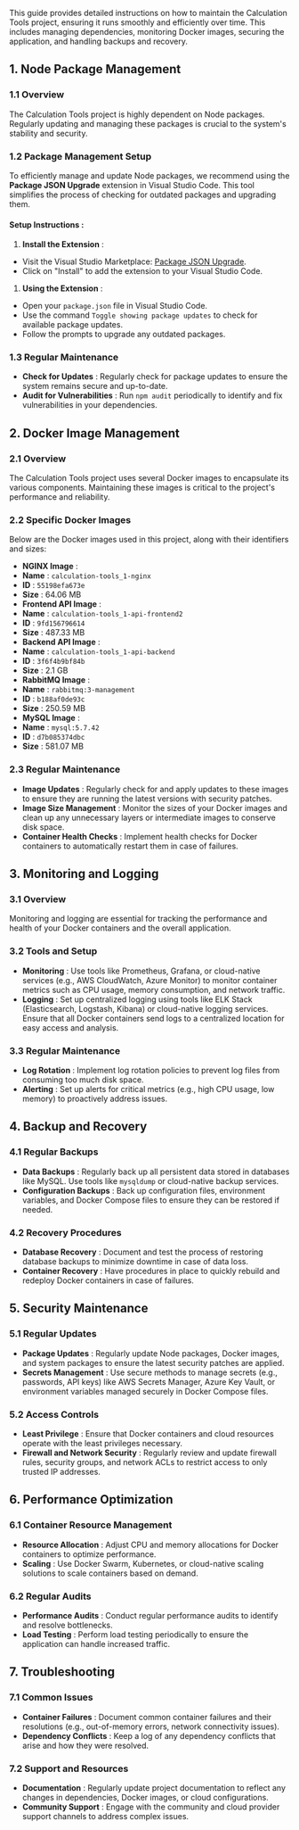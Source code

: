 This guide provides detailed instructions on how to maintain the Calculation Tools project, ensuring it runs smoothly and efficiently over time. This includes managing dependencies, monitoring Docker images, securing the application, and handling backups and recovery.

## 1. Node Package Management

### 1.1 Overview

The Calculation Tools project is highly dependent on Node packages. Regularly updating and managing these packages is crucial to the system's stability and security.

### 1.2 Package Management Setup

To efficiently manage and update Node packages, we recommend using the **Package JSON Upgrade** extension in Visual Studio Code. This tool simplifies the process of checking for outdated packages and upgrading them.

#### **Setup Instructions** :

1. **Install the Extension** :

* Visit the Visual Studio Marketplace: [Package JSON Upgrade](https://marketplace.visualstudio.com/items?itemName=codeandstuff.package-json-upgrade#:~:text=look%20like%20this%3A-,%22package%2Djson%2Dupgrade.,command%20called%20%22Toggle%20showing%20package).
* Click on "Install" to add the extension to your Visual Studio Code.

1. **Using the Extension** :

* Open your `package.json` file in Visual Studio Code.
* Use the command `Toggle showing package updates` to check for available package updates.
* Follow the prompts to upgrade any outdated packages.

### 1.3 Regular Maintenance

* **Check for Updates** : Regularly check for package updates to ensure the system remains secure and up-to-date.
* **Audit for Vulnerabilities** : Run `npm audit` periodically to identify and fix vulnerabilities in your dependencies.

## 2. Docker Image Management

### 2.1 Overview

The Calculation Tools project uses several Docker images to encapsulate its various components. Maintaining these images is critical to the project's performance and reliability.

### 2.2 Specific Docker Images

Below are the Docker images used in this project, along with their identifiers and sizes:

* **NGINX Image** :
* **Name** : `calculation-tools_1-nginx`
* **ID** : `55198efa673e`
* **Size** : 64.06 MB
* **Frontend API Image** :
* **Name** : `calculation-tools_1-api-frontend2`
* **ID** : `9fd156796614`
* **Size** : 487.33 MB
* **Backend API Image** :
* **Name** : `calculation-tools_1-api-backend`
* **ID** : `3f6f4b9bf84b`
* **Size** : 2.1 GB
* **RabbitMQ Image** :
* **Name** : `rabbitmq:3-management`
* **ID** : `b188af0de93c`
* **Size** : 250.59 MB
* **MySQL Image** :
* **Name** : `mysql:5.7.42`
* **ID** : `d7b085374dbc`
* **Size** : 581.07 MB

### 2.3 Regular Maintenance

* **Image Updates** : Regularly check for and apply updates to these images to ensure they are running the latest versions with security patches.
* **Image Size Management** : Monitor the sizes of your Docker images and clean up any unnecessary layers or intermediate images to conserve disk space.
* **Container Health Checks** : Implement health checks for Docker containers to automatically restart them in case of failures.

## 3. Monitoring and Logging

### 3.1 Overview

Monitoring and logging are essential for tracking the performance and health of your Docker containers and the overall application.

### 3.2 Tools and Setup

* **Monitoring** : Use tools like Prometheus, Grafana, or cloud-native services (e.g., AWS CloudWatch, Azure Monitor) to monitor container metrics such as CPU usage, memory consumption, and network traffic.
* **Logging** : Set up centralized logging using tools like ELK Stack (Elasticsearch, Logstash, Kibana) or cloud-native logging services. Ensure that all Docker containers send logs to a centralized location for easy access and analysis.

### 3.3 Regular Maintenance

* **Log Rotation** : Implement log rotation policies to prevent log files from consuming too much disk space.
* **Alerting** : Set up alerts for critical metrics (e.g., high CPU usage, low memory) to proactively address issues.

## 4. Backup and Recovery

### 4.1 Regular Backups

* **Data Backups** : Regularly back up all persistent data stored in databases like MySQL. Use tools like `mysqldump` or cloud-native backup services.
* **Configuration Backups** : Back up configuration files, environment variables, and Docker Compose files to ensure they can be restored if needed.

### 4.2 Recovery Procedures

* **Database Recovery** : Document and test the process of restoring database backups to minimize downtime in case of data loss.
* **Container Recovery** : Have procedures in place to quickly rebuild and redeploy Docker containers in case of failures.

## 5. Security Maintenance

### 5.1 Regular Updates

* **Package Updates** : Regularly update Node packages, Docker images, and system packages to ensure the latest security patches are applied.
* **Secrets Management** : Use secure methods to manage secrets (e.g., passwords, API keys) like AWS Secrets Manager, Azure Key Vault, or environment variables managed securely in Docker Compose files.

### 5.2 Access Controls

* **Least Privilege** : Ensure that Docker containers and cloud resources operate with the least privileges necessary.
* **Firewall and Network Security** : Regularly review and update firewall rules, security groups, and network ACLs to restrict access to only trusted IP addresses.

## 6. Performance Optimization

### 6.1 Container Resource Management

* **Resource Allocation** : Adjust CPU and memory allocations for Docker containers to optimize performance.
* **Scaling** : Use Docker Swarm, Kubernetes, or cloud-native scaling solutions to scale containers based on demand.

### 6.2 Regular Audits

* **Performance Audits** : Conduct regular performance audits to identify and resolve bottlenecks.
* **Load Testing** : Perform load testing periodically to ensure the application can handle increased traffic.

## 7. Troubleshooting

### 7.1 Common Issues

* **Container Failures** : Document common container failures and their resolutions (e.g., out-of-memory errors, network connectivity issues).
* **Dependency Conflicts** : Keep a log of any dependency conflicts that arise and how they were resolved.

### 7.2 Support and Resources

* **Documentation** : Regularly update project documentation to reflect any changes in dependencies, Docker images, or cloud configurations.
* **Community Support** : Engage with the community and cloud provider support channels to address complex issues.
